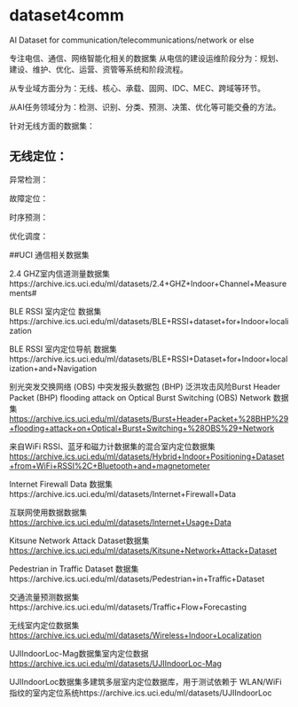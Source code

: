 # dataset4comm
AI Dataset for communication/telecommunications/network or else

专注电信、通信、网络智能化相关的数据集
从电信的建设运维阶段分为：规划、建设、维护、优化、运营、资管等系统和阶段流程。

从专业域方面分为：无线、核心、承载、固网、IDC、MEC、跨域等环节。

从AI任务领域分为：检测、识别、分类、预测、决策、优化等可能交叠的方法。

针对无线方面的数据集：

  ## 无线定位：
  
  异常检测：
  
  故障定位：
  
  时序预测：
  
  优化调度：
  
  
  ##UCI 通信相关数据集

2.4 GHZ室内信道测量数据集https://archive.ics.uci.edu/ml/datasets/2.4+GHZ+Indoor+Channel+Measurements#

BLE RSSI 室内定位 数据集https://archive.ics.uci.edu/ml/datasets/BLE+RSSI+dataset+for+Indoor+localization

BLE RSSI 室内定位导航 数据集https://archive.ics.uci.edu/ml/datasets/BLE+RSSI+Dataset+for+Indoor+localization+and+Navigation

别光突发交换网络 (OBS) 中突发报头数据包 (BHP) 泛洪攻击风险Burst Header Packet (BHP) flooding attack on Optical Burst Switching (OBS) Network 数据集
https://archive.ics.uci.edu/ml/datasets/Burst+Header+Packet+%28BHP%29+flooding+attack+on+Optical+Burst+Switching+%28OBS%29+Network

来自WiFi RSSI、蓝牙和磁力计数据集的混合室内定位数据集
https://archive.ics.uci.edu/ml/datasets/Hybrid+Indoor+Positioning+Dataset+from+WiFi+RSSI%2C+Bluetooth+and+magnetometer

Internet Firewall Data 数据集https://archive.ics.uci.edu/ml/datasets/Internet+Firewall+Data

互联网使用数据数据集 https://archive.ics.uci.edu/ml/datasets/Internet+Usage+Data

Kitsune Network Attack Dataset数据集 https://archive.ics.uci.edu/ml/datasets/Kitsune+Network+Attack+Dataset

Pedestrian in Traffic Dataset 数据集https://archive.ics.uci.edu/ml/datasets/Pedestrian+in+Traffic+Dataset

交通流量预测数据集https://archive.ics.uci.edu/ml/datasets/Traffic+Flow+Forecasting

无线室内定位数据集 https://archive.ics.uci.edu/ml/datasets/Wireless+Indoor+Localization

UJIIndoorLoc-Mag数据集室内定位数据 https://archive.ics.uci.edu/ml/datasets/UJIIndoorLoc-Mag

UJIIndoorLoc数据集多建筑多层室内定位数据库，用于测试依赖于 WLAN/WiFi 指纹的室内定位系统https://archive.ics.uci.edu/ml/datasets/UJIIndoorLoc

